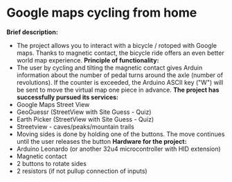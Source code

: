 # Google maps cycling from home
**Brief description:**
* The project allows you to interact with a bicycle / rotoped with Google maps. Thanks to magnetic contact, the bicycle ride offers an even better world map experience.
**Principle of functionality:**
* The user by cycling and tilting the magnetic contact gives Arduin information about the number of pedal turns around the axle (number of revolutions). If the counter is exceeded, the Arduino ASCII key ("W") will be sent to move the virtual map one piece in advance.
**The project has successfully pursued its services:**
* Google Maps Street View
* GeoGuessr (StreetView with Site Guess - Quiz)
* Earth Picker (StreetView with Site Guess - Quiz)
* Streetview - caves/peaks/mountain trails
* Moving sides is done by holding one of the buttons. The move continues until the user releases the button
**Hardware for the project:**
* Arduino Leonardo (or another 32u4 microcontroller with HID extension)
* Magnetic contact
* 2 buttons to rotate sides
* 2 resistors (if not pullup connection of inputs)
